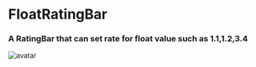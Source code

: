 # FloatRatingBar 
### A RatingBar that can set rate for float value such as 1.1,1.2,3.4
![avatar](https://img-blog.csdnimg.cn/20190306104806514.png?x-oss-process=image/watermark,type_ZmFuZ3poZW5naGVpdGk,shadow_10,text_aHR0cHM6Ly9ibG9nLmNzZG4ubmV0L2Rldm5u,size_16,color_FFFFFF,t_70)
